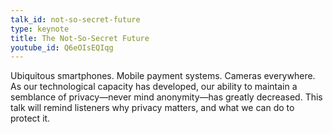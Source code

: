 ```yaml
---
talk_id: not-so-secret-future
type: keynote
title: The Not-So-Secret Future
youtube_id: Q6eOIsEQIqg
---
```


Ubiquitous smartphones. Mobile payment systems. Cameras everywhere. As our technological capacity has developed, our ability to maintain a semblance of privacy—never mind anonymity—has greatly decreased. This talk will remind listeners why privacy matters, and what we can do to protect it.
